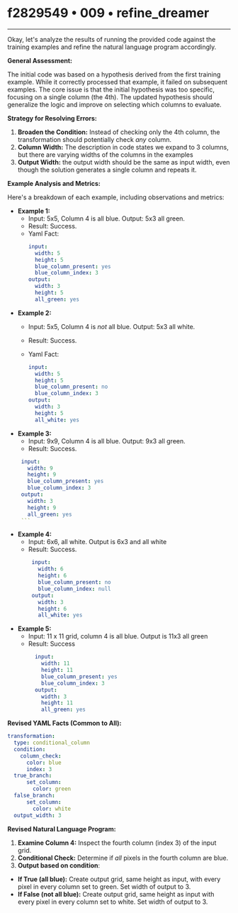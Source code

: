 # f2829549 • 009 • refine_dreamer

---
Okay, let's analyze the results of running the provided code against the training examples and refine the natural language program accordingly.

**General Assessment:**

The initial code was based on a hypothesis derived from the first training example. While it correctly processed that example, it failed on subsequent examples. The core issue is that the initial hypothesis was too specific, focusing on a single column (the 4th). The updated hypothesis should generalize the logic and improve on selecting which columns to evaluate.

**Strategy for Resolving Errors:**

1.  **Broaden the Condition:** Instead of checking only the 4th column, the transformation should potentially check *any* column.
2. **Column Width:** The description in code states we expand to 3 columns, but there are varying widths of the columns in the examples
3. **Output Width:** the output width should be the same as input width, even though the solution generates a single column and repeats it.

**Example Analysis and Metrics:**

Here's a breakdown of each example, including observations and metrics:

*   **Example 1:**
    *   Input: 5x5, Column 4 is all blue. Output: 5x3 all green.
    *   Result: Success.
    *  Yaml Fact:
        ```yaml
        input:
          width: 5
          height: 5
          blue_column_present: yes
          blue_column_index: 3
        output:
          width: 3
          height: 5
          all_green: yes

        ```
*   **Example 2:**
    *   Input: 5x5, Column 4 is *not* all blue. Output: 5x3 all white.
    *   Result: Success.
    *   Yaml Fact:

        ```yaml
        input:
          width: 5
          height: 5
          blue_column_present: no
          blue_column_index: 3
        output:
          width: 3
          height: 5
          all_white: yes
        ```
*   **Example 3:**
    *   Input: 9x9, Column 4 is all blue. Output: 9x3 all green.
    *   Result: Success.
       ```yaml
        input:
          width: 9
          height: 9
          blue_column_present: yes
          blue_column_index: 3
        output:
          width: 3
          height: 9
          all_green: yes
        ```
* **Example 4:**
    * Input: 6x6, all white. Output is 6x3 and all white
    * Result: Success.
       ```yaml
        input:
          width: 6
          height: 6
          blue_column_present: no
          blue_column_index: null
        output:
          width: 3
          height: 6
          all_white: yes

        ```
*  **Example 5:**
    * Input: 11 x 11 grid, column 4 is all blue. Output is 11x3 all green
    * Result: Success
      ```yaml
        input:
          width: 11
          height: 11
          blue_column_present: yes
          blue_column_index: 3
        output:
          width: 3
          height: 11
          all_green: yes
        ```

**Revised YAML Facts (Common to All):**

```yaml
transformation:
  type: conditional_column
  condition:
    column_check:
      color: blue
      index: 3
  true_branch:
      set_column:
        color: green
  false_branch:
      set_column:
        color: white
  output_width: 3

```

**Revised Natural Language Program:**

1.  **Examine Column 4:** Inspect the fourth column (index 3) of the input grid.
2.  **Conditional Check:** Determine if *all* pixels in the fourth column are blue.
3.  **Output based on condition**:
  *  **If True (all blue):** Create output grid, same height as input, with every pixel in every column set to green. Set width of output to 3.
   *  **If False (not all blue):** Create output grid, same height as input with every pixel in every column set to white. Set width of output to 3.


